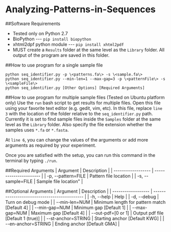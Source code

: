 Analyzing-Patterns-in-Sequences
===============================

##Software Requirements
* Tested only on Python 2.7
* BioPython --- `pip install biopython`
* xhtml2dpf python module --- `pip install xhtml2pdf`
* MUST create a `Results` folder at the same level as the `Library` folder. All output of the program are saved in this folder.

##How to use program for a single sample file
```
python seq_identifier.py -p \<patterns.fa\> -s \<sample.fa\>
python seq_identifier.py --min-len=1 --max-gap=3 -p \<patternFile\> -s \<sampleFile\>
python seq_identifier.py [Other Options] [Required Arguments]
```

##How to use program for multiple sample files (Tested on Ubuntu platform only)
Use the `run` bash script to get results for multiple files. Open this file using your favorite text editor (e.g. gedit, vim, etc). In this file, replace `line 3` with the location of the folder relative to the `seq_identifier.py` path. Currently it is set to find sample files inside the `Samples` folder at the same level as the `Library` folder. Also specify the file extension whether the samples uses `*.fa` or `*.fasta`.

At `line 6`, you can change the values of the arguments or add more arguments as required by your experiment.

Once you are satisfied with the setup, you can run this command in the terminal by typing `./run`.

##Required Arguments
| Argument           | Description            |
| ------------------ | ---------------------- |
| -p, --pattern=FILE | Pattern file location  |
| -s, --sample=FILE  | Sample file location"  |

##Optional Arguments
| Argument           | Description                                  |
| ------------------ | -------------------------------------------- |
| -h, --help         | Help                                         |
| -d, --debug        | Turn on debug mode                           |
| --min-len=NUM      | Minimum length for pattern match [Default 4] |
| --min-gap=NUM      | Minimum gap [Default 1]                      |
| --max-gap=NUM      | Maximum gap [Default 4]                      |
| --out-pdf=[0 or 1] | Output pdf file [Default 1 (true)]           |
| --st-anchor=STRING | Starting anchor [Default KWG]                |
| --en-anchor=STRING | Ending anchor [Default GMA]                  |

